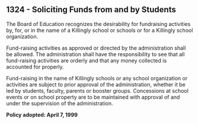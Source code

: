 ## 1324 - Soliciting Funds from and by Students

The Board of Education recognizes the desirability for fundraising activities by, for, or in the name of a Killingly school or schools or for a Killingly school organization.

Fund-raising activities as approved or directed by the administration shall be allowed. The administration shall have the responsibility to see that all fund-raising activities are orderly and that any money collected is accounted for properly.

Fund-raising in the name of Killingly schools or any school organization or activities are subject to prior approval of the administration, whether it be led by students, faculty, parents or booster groups.  Concessions at school events or on school property are to be maintained with approval of and under the supervision of the administration.

**Policy adopted:  April 7, 1999**